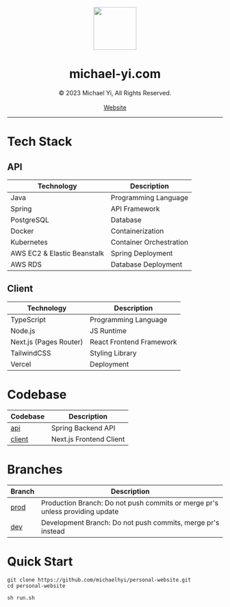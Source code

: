 <div align="center">
<img src="https://www.michael-yi.com/Michael.png" width="100" height="100" />
<h1>michael-yi.com</h1>
© 2023 Michael Yi, All Rights Reserved.
<br/>
<br/>
<a href="https://www.michael-yi.com/">Website</a>
</div>
<hr/>

# Tech Stack

## API

| Technology                  | Description             |
| --------------------------- | ----------------------- |
| Java                        | Programming Language    |
| Spring                      | API Framework           |
| PostgreSQL                  | Database                |
| Docker                      | Containerization        |
| Kubernetes                  | Container Orchestration |
| AWS EC2 & Elastic Beanstalk | Spring Deployment       |
| AWS RDS                     | Database Deployment     |

## Client

| Technology             | Description              |
| ---------------------- | ------------------------ |
| TypeScript             | Programming Language     |
| Node.js                | JS Runtime               |
| Next.js (Pages Router) | React Frontend Framework |
| TailwindCSS            | Styling Library          |
| Vercel                 | Deployment               |

# Codebase

| Codebase                                                                  | Description             |
| ------------------------------------------------------------------------- | ----------------------- |
| [api](https://github.com/michaelhyi/personal-website/tree/prod/api)       | Spring Backend API      |
| [client](https://github.com/michaelhyi/personal-website/tree/prod/client) | Next.js Frontend Client |

# Branches

| Branch                                                           | Description                                                                  |
| ---------------------------------------------------------------- | ---------------------------------------------------------------------------- |
| [prod](https://github.com/michaelhyi/personal-website/tree/prod) | Production Branch: Do not push commits or merge pr's unless providing update |
| [dev](https://github.com/michaelhyi/personal-website/tree/dev)   | Development Branch: Do not push commits, merge pr's instead                  |

# Quick Start

```shell
git clone https://github.com/michaelhyi/personal-website.git
cd personal-website

sh run.sh
```
